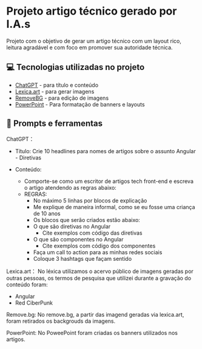 # Projeto artigo técnico gerado por I.A.s
Projeto com o objetivo de gerar um artigo técnico com um layout rico, leitura agradável e com foco em promover sua autoridade técnica.

## 💻 Tecnologias utilizadas no projeto

- [ChatGPT](https://chat.openai.com/) - para título e conteúdo
- [Lexica.art](https://lexica.art/) - para gerar imagens
- [RemoveBG](https://www.remove.bg/) - para edição de imagens
- [PowerPoint](https://www.microsoft.com/en/microsoft-365/powerpoint) - Para formatação de banners e layouts

## 📄 Prompts e ferramentas

ChatGPT：

- Título: Crie 10 headlines para nomes de artigos sobre o assunto Angular - Diretivas                                                                                              

- Conteúdo:
  - Comporte-se como um escritor de artigos tech front-end e escreva o artigo atendendo as regras abaixo:  
  - REGRAS:
    - No máximo 5 linhas por blocos de explicação
    - Me explique de maneira informal, como se eu fosse uma criança de 10 anos
    - Os blocos que serão criados estão abaixo:
    - O que são diretivas no Angular
      - Cite exemplos com código das diretivas
    - O que são componentes no Angular
      - Cite exemplos com código dos componentes
    - Faça um call to action para as minhas redes sociais
    - Coloque 3 hashtags que façam sentido  


Lexica.art：
No léxica utilizamos o acervo público de imagens geradas por outras pessoas, os termos de pesquisa que utilizei durante a gravação do conteúdo foram:
- Angular
- Red CiberPunk

Remove.bg:
No remove.bg, a partir das imagend geradas via lexica.art, foram retirados os backgrouds da imagens.

PowerPoint:
No PoweePoint foram criadas os banners utilizados nos artigos.
